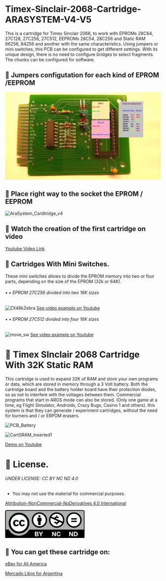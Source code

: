 # Timex-Sinclair-2068-Cartridge-ARASYSTEM-V4-V5
This is a cartridge for Timex Sinclair 2068, to work with EPROMs 28C64, 27C128, 27C256, 27C512, EEPROMs 28C54, 28C256 and Static RAM 66256, 84256 and another with the same characteristics.  Using jumpers or mini switches, this PCB can be configured to get different settings.
With its unique design, there is no need to configure bridges to select fragments. The chunks can be configured for software.

## :small_blue_diamond: Jumpers configutation for each kind of EPROM /EEPROM

<img src="AraSystem_Cardtridge_v4_Jumpers.jpg" width="700" heigth="500">

## :small_blue_diamond: Place right way to the socket the EPROM / EEPROM 

![AraSystem_Cardtridge_v4](https://user-images.githubusercontent.com/54677231/128950245-11bbeca3-9590-4681-8e15-2be9a7c0a549.jpg)

## 🔸 Watch the creation of the first cartridge on video
[Youtube Video Link](https://www.youtube.com/watch?v=S2ucEzxKyNs)

## 🔹 Cartridges With Mini Switches.
These mini switches allows to divide the EPROM memory into two or four parts, depending on the size of the EPROM (32k or 64K).

######  ▪️ ▪️ EPROM 27C256 divided into two 16K sizes
![ZX48kZebra](https://user-images.githubusercontent.com/54677231/129059213-8a39d051-3a47-4763-b1ea-1656a83f1a39.png)
[See video example on Youtube](https://www.youtube.com/watch?v=SSa5LG2SbeI)

######  ▪️ ▪️ EPROM 27C512 divided into four 16K sizes
![move_sw](https://user-images.githubusercontent.com/54677231/129059047-c644f615-b029-4082-88b8-8d88df5e0d29.png)
[See video example on Youtube](https://www.youtube.com/watch?v=w1bCyKRASG4)

# 🔹 Timex SInclair 2068 Cartridge With 32K Static RAM 
This cartridge is used to expand 32K of RAM and store your own programs or data, which are stored in memory through a 3 Volt battery. Both the cartridge board and the battery holder board have their protection diodes, so as not to interfere with the voltages between them.
Commercial programs that start in AROS mode can also be stored. (Only one game at a time, eg Flight Simulator, Androids, Crazy Bugs, Casino 1 and others).
this system is that they can generate / experiment cartridges, without the need for burners and / or ERPOM erasers.

![PCB_Battery](https://user-images.githubusercontent.com/54677231/129074867-b10c2a66-7c2e-4b69-ac1c-d613fbdba49e.png)

![CartSRAM_Inserted1](https://user-images.githubusercontent.com/54677231/129074925-584e4bde-851d-4c7e-bb9e-9bf5b16e8387.jpg)

[Demo on Youtube](https://www.youtube.com/watch?v=_XW6AfT9foQ)

# 🔸 License.

######  UNDER LICENSE: CC BY NC ND 4.0
- You may not use the material for commercial purposes.

<a rel="license" href="http://creativecommons.org/licenses/by-nc-nd/4.0/">Attribution-NonCommercial-NoDerivatives 4.0 International</a><br />

<a rel="license" href="http://creativecommons.org/licenses/by-nc-nd/4.0/"><img alt="Licencia de Creative Commons" style="border-width:0" src="by-nc-nd.png" witdh="180" height="90" /></a>


## 🔹 You can get these cartridge on:
[eBay for All America](https://www.ebay.com/itm/313623907992?hash=item4905710e98:g:fuwAAOSw66dhBwh2)

[Mercado Libre for Argentina](https://listado.mercadolibre.com.ar/cartridge-timex-sinclair-2068#D[A:cartridge%20timex%20sinclair%202068%20])


